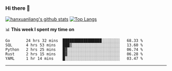### Hi there 👋

<!--
**hanxuanliang/hanxuanliang** is a ✨ _special_ ✨ repository because its `README.md` (this file) appears on your GitHub profile.

Here are some ideas to get you started:

- 🔭 I’m currently working on ...
- 🌱 I’m currently learning ...
- 👯 I’m looking to collaborate on ...
- 🤔 I’m looking for help with ...
- 💬 Ask me about ...
- 📫 How to reach me: ...
- 😄 Pronouns: ...
- ⚡ Fun fact: ...
-->
[![hanxuanliang's github stats](https://github-readme-stats.vercel.app/api?username=hanxuanliang&count_private=true&show_icons=true)](https://github.com/anuraghazra/github-readme-stats)
[![Top Langs](https://github-readme-stats.vercel.app/api/top-langs/?username=hanxuanliang&layout=compact)](https://github.com/anuraghazra/github-readme-stats)

📊 **This week I spent my time on**
<!--START_SECTION:waka-->
```text
Go       24 hrs 32 mins  █████████████████░░░░░░░░   68.33 % 
SQL      4 hrs 53 mins   ███▒░░░░░░░░░░░░░░░░░░░░░   13.60 % 
Python   2 hrs 25 mins   █▓░░░░░░░░░░░░░░░░░░░░░░░   06.74 % 
Rust     2 hrs 15 mins   █▓░░░░░░░░░░░░░░░░░░░░░░░   06.28 % 
YAML     1 hr 14 mins    █░░░░░░░░░░░░░░░░░░░░░░░░   03.47 % 
```
<!--END_SECTION:waka-->

***